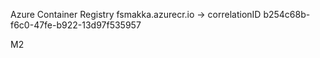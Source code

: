 Azure Container Registry
fsmakka.azurecr.io -> correlationID b254c68b-f6c0-47fe-b922-13d97f535957

M2